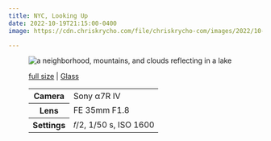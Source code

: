 ```yaml
---
title: NYC, Looking Up
date: 2022-10-19T21:15:00-0400
image: https://cdn.chriskrycho.com/file/chriskrycho-com/images/2022/10-16%20NY%20looking%20up%20(thumb).jpg

---
```


<figure>
<img src="https://cdn.chriskrycho.com/file/chriskrycho-com/images/2022/10-16%20NY%20looking%20up%20(thumb).jpg" alt="a neighborhood, mountains, and clouds reflecting in a lake " />
<figcaption>
<p><a href="https://cdn.chriskrycho.com/file/chriskrycho-com/images/2022/10-16%20NY%20looking%20up.jpg">full size</a> | <a href="https://glass.photo/chriskrycho/7Uq8hfnUDFa76RNMphjhcx">Glass</a></p>

<table>
<tr><th scope="row">Camera</th><td>Sony α7R IV</td></tr>
<tr><th scope="row">Lens</th><td>FE 35mm F1.8</td></tr>
<tr><th scope="row">Settings</th><td>𝑓/2, 1/50 s, <span class="smcp">ISO</span> 1600</td></tr>
</table>

<figcaption>
</figure>